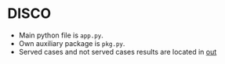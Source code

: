 # DISCO

- Main python file is `app.py`.
- Own auxiliary package is `pkg.py`.
- Served cases and not served cases results are located in [out](https://github.com/Kykal/disco/tree/main/out)
